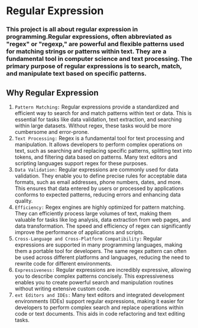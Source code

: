 # Regular Expression

### This project is all about regular expression in programming.Regular expressions, often abbreviated as "regex" or "regexp," are powerful and flexible patterns used for matching strings or patterns within text. They are a fundamental tool in computer science and text processing. The primary purpose of regular expressions is to search, match, and manipulate text based on specific patterns.
## Why Regular Expression
1. `Pattern Matching:` Regular expressions provide a standardized and efficient way to search for and match patterns within text or data. This is essential for tasks like data validation, text extraction, and searching within large datasets. Without regex, these tasks would be more cumbersome and error-prone.
2. `Text Processing:` Regex is a fundamental tool for text processing and manipulation. It allows developers to perform complex operations on text, such as searching and replacing specific patterns, splitting text into tokens, and filtering data based on patterns. Many text editors and scripting languages support regex for these purposes.
3. `Data Validation:` Regular expressions are commonly used for data validation. They enable you to define precise rules for acceptable data formats, such as email addresses, phone numbers, dates, and more. This ensures that data entered by users or processed by applications conforms to expected patterns, reducing errors and enhancing data quality.
4. `Efficiency:` Regex engines are highly optimized for pattern matching. They can efficiently process large volumes of text, making them valuable for tasks like log analysis, data extraction from web pages, and data transformation. The speed and efficiency of regex can significantly improve the performance of applications and scripts.
5. `Cross-Language and Cross-Platform Compatibility:` Regular expressions are supported in many programming languages, making them a portable tool for developers. The same regex pattern can often be used across different platforms and languages, reducing the need to rewrite code for different environments.
6. `Expressiveness:` Regular expressions are incredibly expressive, allowing you to describe complex patterns concisely. This expressiveness enables you to create powerful search and manipulation routines without writing extensive custom code.
7. `ext Editors and IDEs:` Many text editors and integrated development environments (IDEs) support regular expressions, making it easier for developers to perform complex search and replace operations within code or text documents. This aids in code refactoring and text editing tasks.
